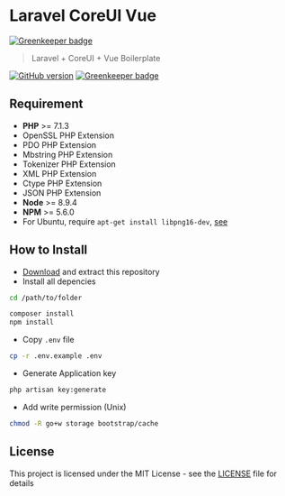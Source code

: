 # Laravel CoreUI Vue

[![Greenkeeper badge](https://badges.greenkeeper.io/adenvt/laravel-coreui-vue.svg)](https://greenkeeper.io/)

> Laravel + CoreUI + Vue Boilerplate

[![GitHub version](https://badge.fury.io/gh/adenvt%2Flaravel-coreui-vue.svg)](https://badge.fury.io/gh/adenvt%2Flaravel-coreui-vue)
[![Greenkeeper badge](https://badges.greenkeeper.io/adenvt/laravel-coreui-vue.svg)](https://greenkeeper.io/)

## Requirement
* **PHP** >= 7.1.3
* OpenSSL PHP Extension
* PDO PHP Extension
* Mbstring PHP Extension
* Tokenizer PHP Extension
* XML PHP Extension
* Ctype PHP Extension
* JSON PHP Extension
* **Node** >= 8.9.4
* **NPM** >= 5.6.0
* For Ubuntu, require `apt-get install libpng16-dev`, [see](https://github.com/imagemin/imagemin-mozjpeg/issues/28)

## How to Install
* [Download][download] and extract this repository
* Install all depencies
```bash
cd /path/to/folder

composer install
npm install
```
* Copy `.env` file
```bash
cp -r .env.example .env
```
* Generate Application key
```bash
php artisan key:generate
```
* Add write permission (Unix)
```bash
chmod -R go+w storage bootstrap/cache
```

## License
This project is licensed under the MIT License - see the [LICENSE](LICENSE) file for details

[download]: https://github.com/adenvt/laravel-coreui-vue/archive/0.1.0.zip

